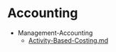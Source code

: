 
# Accounting

- Management-Accounting
  - [Activity-Based-Costing.md](./Activity-Based-Costing.md)
